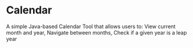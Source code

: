 # Calendar
A simple Java-based Calendar Tool that allows users to: View current month and year, Navigate between months, Check if a given year is a leap year
